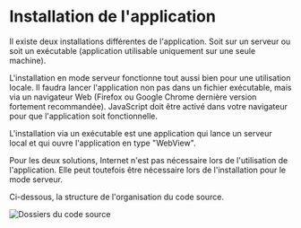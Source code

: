 # Installation de l'application

Il existe deux installations différentes de l'application. Soit sur un serveur ou soit un exécutable (application utilisable uniquement sur une seule machine).

L'installation en mode serveur fonctionne tout aussi bien pour une utilisation locale. Il faudra lancer l'application non pas dans un fichier exécutable, mais via un navigateur Web (Firefox ou Google Chrome dernière version fortement recommandée). JavaScript doit être activé dans votre navigateur pour que l'application soit fonctionnelle.

L'installation via un exécutable est une application qui lance un serveur local et qui ouvre l'application en type "WebView".

Pour les deux solutions, Internet n'est pas nécessaire lors de l'utilisation de l'application. Elle peut toutefois être nécessaire lors de l'installation pour le mode serveur.

Ci-dessous, la structure de l'organisation du code source.

<img alt="Dossiers du code source" src='/_media/install.png'></img>
